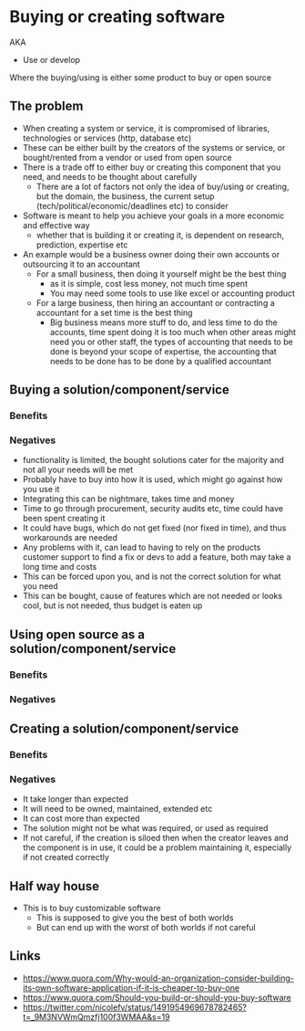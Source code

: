 # Buying or creating software

AKA
- Use or develop

Where the buying/using is either some product to buy or open source

## The problem

- When creating a system or service, it is compromised of libraries, technologies or services (http, database etc)
- These can be either built by the creators of the systems or service, or bought/rented from a vendor or used from open source
- There is a trade off to either buy or creating this component that you need, and needs to be thought about carefully
  - There are a lot of factors not only the idea of buy/using or creating, but the domain, the business, the current setup (tech/political/economic/deadlines etc) to consider
- Software is meant to help you achieve your goals in a more economic and effective way
  - whether that is building it or creating it, is dependent on research, prediction, expertise etc
- An example would be a business owner doing their own accounts or outsourcing it to an accountant
  - For a small business, then doing it yourself might be the best thing
    - as it is simple, cost less money, not much time spent
    - You may need some tools to use like excel or accounting product
  - For a large business, then hiring an accountant or contracting a accountant for a set time is the best thing
    - Big business means more stuff to do, and less time to do the accounts, time spent doing it is too much when other areas might need you or other staff, the types of accounting that needs to be done is beyond your scope of expertise, the accounting that needs to be done has to be done by a qualified accountant

## Buying a solution/component/service

### Benefits

### Negatives
- functionality is limited, the bought solutions cater for the majority and not all your needs will be met
- Probably have to buy into how it is used, which might go against how you use it
- Integrating this can be nightmare, takes time and money
- Time to go through procurement, security audits etc, time could have been spent creating it
- It could have bugs, which do not get fixed (nor fixed in time), and thus workarounds are needed
- Any problems with it, can lead to having to rely on the products customer support to find a fix or devs to add a feature, both may take a long time and costs
- This can be forced upon you, and is not the correct solution for what you need
- This can be bought, cause of features which are not needed or looks cool, but is not needed, thus budget is eaten up

## Using open source as a solution/component/service

### Benefits

### Negatives

## Creating a solution/component/service

### Benefits

### Negatives

- It take longer than expected
- It will need to be owned, maintained, extended etc
- It can cost more than expected
- The solution might not be what was required, or used as required
- If not careful, if the creation is siloed then when the creator leaves and the component is in use, it could be a problem maintaining it, especially if not created correctly

## Half way house

- This is to buy customizable software
  - This is supposed to give you the best of both worlds
  - But can end up with the worst of both worlds if not careful

## Links

- https://www.quora.com/Why-would-an-organization-consider-building-its-own-software-application-if-it-is-cheaper-to-buy-one
- https://www.quora.com/Should-you-build-or-should-you-buy-software
- https://twitter.com/nicolefv/status/1491954969678782465?t=_9M3NVWmQmzfj100f3WMAA&s=19
